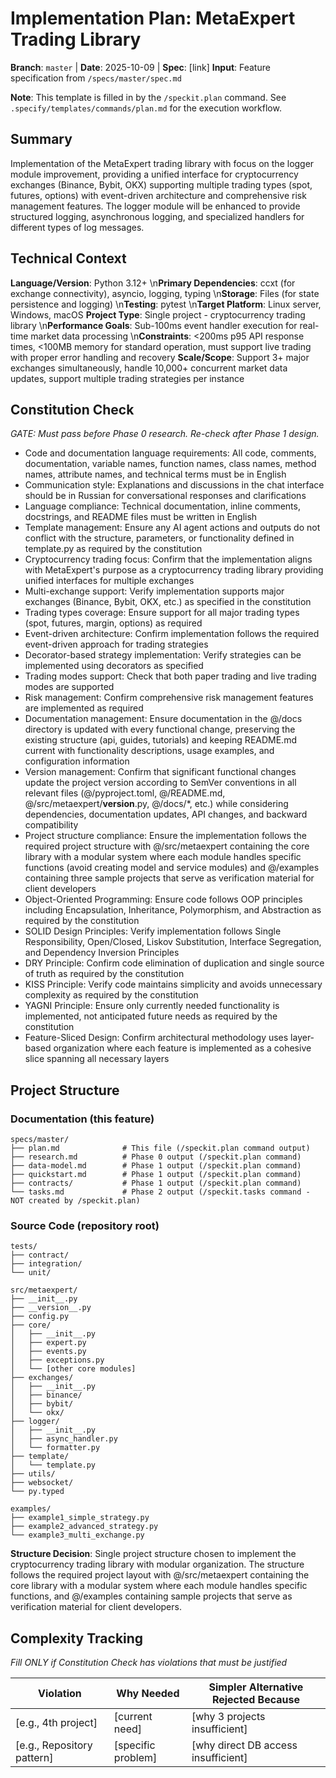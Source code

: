 # Implementation Plan: MetaExpert Trading Library

**Branch**: `master` | **Date**: 2025-10-09 | **Spec**: [link]
**Input**: Feature specification from `/specs/master/spec.md`

**Note**: This template is filled in by the `/speckit.plan` command. See `.specify/templates/commands/plan.md` for the execution workflow.

## Summary

Implementation of the MetaExpert trading library with focus on the logger module improvement, providing a unified interface for cryptocurrency exchanges (Binance, Bybit, OKX) supporting multiple trading types (spot, futures, options) with event-driven architecture and comprehensive risk management features. The logger module will be enhanced to provide structured logging, asynchronous logging, and specialized handlers for different types of log messages.

## Technical Context

**Language/Version**: Python 3.12+  \n**Primary Dependencies**: ccxt (for exchange connectivity), asyncio, logging, typing  \n**Storage**: Files (for state persistence and logging)  \n**Testing**: pytest  \n**Target Platform**: Linux server, Windows, macOS
**Project Type**: Single project - cryptocurrency trading library  \n**Performance Goals**: Sub-100ms event handler execution for real-time market data processing  \n**Constraints**: <200ms p95 API response times, <100MB memory for standard operation, must support live trading with proper error handling and recovery
**Scale/Scope**: Support 3+ major exchanges simultaneously, handle 10,000+ concurrent market data updates, support multiple trading strategies per instance

## Constitution Check

*GATE: Must pass before Phase 0 research. Re-check after Phase 1 design.*

- Code and documentation language requirements: All code, comments, documentation, variable names, function names, class names, method names, attribute names, and technical terms must be in English
- Communication style: Explanations and discussions in the chat interface should be in Russian for conversational responses and clarifications
- Language compliance: Technical documentation, inline comments, docstrings, and README files must be written in English
- Template management: Ensure any AI agent actions and outputs do not conflict with the structure, parameters, or functionality defined in template.py as required by the constitution
- Cryptocurrency trading focus: Confirm that the implementation aligns with MetaExpert's purpose as a cryptocurrency trading library providing unified interfaces for multiple exchanges
- Multi-exchange support: Verify implementation supports major exchanges (Binance, Bybit, OKX, etc.) as specified in the constitution
- Trading types coverage: Ensure support for all major trading types (spot, futures, margin, options) as required
- Event-driven architecture: Confirm implementation follows the required event-driven approach for trading strategies
- Decorator-based strategy implementation: Verify strategies can be implemented using decorators as specified
- Trading modes support: Check that both paper trading and live trading modes are supported
- Risk management: Confirm comprehensive risk management features are implemented as required
- Documentation management: Ensure documentation in the @/docs directory is updated with every functional change, preserving the existing structure (api, guides, tutorials) and keeping README.md current with functionality descriptions, usage examples, and configuration information
- Version management: Confirm that significant functional changes update the project version according to SemVer conventions in all relevant files (@/pyproject.toml, @/README.md, @/src/metaexpert/__version__.py, @/docs/*, etc.) while considering dependencies, documentation updates, API changes, and backward compatibility
- Project structure compliance: Ensure the implementation follows the required project structure with @/src/metaexpert containing the core library with a modular system where each module handles specific functions (avoid creating model and service modules) and @/examples containing three sample projects that serve as verification material for client developers
- Object-Oriented Programming: Ensure code follows OOP principles including Encapsulation, Inheritance, Polymorphism, and Abstraction as required by the constitution
- SOLID Design Principles: Verify implementation follows Single Responsibility, Open/Closed, Liskov Substitution, Interface Segregation, and Dependency Inversion Principles
- DRY Principle: Confirm code elimination of duplication and single source of truth as required by the constitution
- KISS Principle: Verify code maintains simplicity and avoids unnecessary complexity as required by the constitution
- YAGNI Principle: Ensure only currently needed functionality is implemented, not anticipated future needs as required by the constitution
- Feature-Sliced Design: Confirm architectural methodology uses layer-based organization where each feature is implemented as a cohesive slice spanning all necessary layers

## Project Structure

### Documentation (this feature)

```
specs/master/
├── plan.md              # This file (/speckit.plan command output)
├── research.md          # Phase 0 output (/speckit.plan command)
├── data-model.md        # Phase 1 output (/speckit.plan command)
├── quickstart.md        # Phase 1 output (/speckit.plan command)
├── contracts/           # Phase 1 output (/speckit.plan command)
└── tasks.md             # Phase 2 output (/speckit.tasks command - NOT created by /speckit.plan)
```

### Source Code (repository root)

```
tests/
├── contract/
├── integration/
└── unit/

src/metaexpert/
├── __init__.py
├── __version__.py
├── config.py
├── core/
│   ├── __init__.py
│   ├── expert.py
│   ├── events.py
│   ├── exceptions.py
│   └── [other core modules]
├── exchanges/
│   ├── __init__.py
│   ├── binance/
│   ├── bybit/
│   └── okx/
├── logger/
│   ├── __init__.py
│   ├── async_handler.py
│   └── formatter.py
├── template/
│   └── template.py
├── utils/
├── websocket/
└── py.typed

examples/
├── example1_simple_strategy.py
├── example2_advanced_strategy.py
└── example3_multi_exchange.py
```

**Structure Decision**: Single project structure chosen to implement the cryptocurrency trading library with modular organization. The structure follows the required project layout with @/src/metaexpert containing the core library with a modular system where each module handles specific functions, and @/examples containing sample projects that serve as verification material for client developers.

## Complexity Tracking

*Fill ONLY if Constitution Check has violations that must be justified*

| Violation | Why Needed | Simpler Alternative Rejected Because |
|-----------|------------|-------------------------------------|
| [e.g., 4th project] | [current need] | [why 3 projects insufficient] |
| [e.g., Repository pattern] | [specific problem] | [why direct DB access insufficient] |